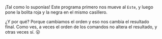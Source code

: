 ¡Tal como lo suponías! Este programa primero nos mueve al `Este`, y luego pone la bolita roja y la negra en el mismo casillero.

¿Y por qué? Porque cambiamos el orden y eso nos cambia el resultado final. Como ves, a veces el orden de los comandos no altera el resultado, y otras veces sí. :open_mouth: 
